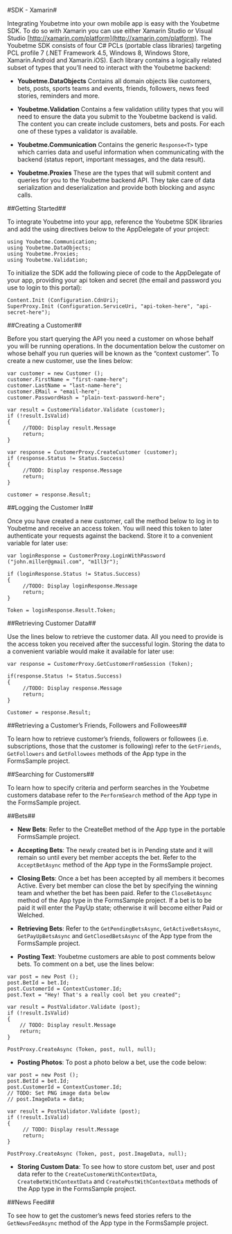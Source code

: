 #SDK - Xamarin#

Integrating Youbetme into your own mobile app is easy with the Youbetme SDK. To do so with Xamarin you can use either Xamarin Studio or Visual Studio [http://xamarin.com/platform](http://xamarin.com/platform). The Youbetme SDK consists of four C# PCLs (portable class libraries) targeting PCL profile 7 (.NET Framework 4.5, Windows 8, Windows Store, Xamarin.Android and Xamarin.iOS). Each library contains a logically related subset of types that you’ll need to interact with the Youbetme backend:

- **Youbetme.DataObjects**
Contains all domain objects like customers, bets, posts, sports teams and events, friends, followers, news feed stories, reminders and more. 

- **Youbetme.Validation**
Contains a few validation utility types that you will need to ensure the data you submit to the Youbetme backend is valid. The content you can create include customers, bets and posts. For each one of these types a validator is available.

- **Youbetme.Communication** 
Contains the generic `Response<T>` type which carries data and useful information when communicating with the backend (status report, important messages, and the data result). 

- **Youbetme.Proxies**
These are the types that will submit content and queries for you to the Youbetme backend API. They take care of data serialization and deserialization and provide both blocking and async calls.

##Getting Started##

To integrate Youbetme into your app, reference the Youbetme SDK libraries and add the using directives below to the AppDelegate of your project:

```
using Youbetme.Communication;
using Youbetme.DataObjects;
using Youbetme.Proxies;
using Youbetme.Validation;
```

To initialize the SDK add the following piece of code to the AppDelegate of your app, providing your api token and secret (the email and password you use to login to this portal):

```
Content.Init (Configuration.CdnUri);
SuperProxy.Init (Configuration.ServiceUri, "api-token-here", "api-secret-here");
```

##Creating a Customer##

Before you start querying the API you need a customer on whose behalf you will be running operations. In the documentation below the customer on whose behalf you run queries will be known as the “context customer”. To create a new customer, use the lines below:

```
var customer = new Customer ();
customer.FirstName = "first-name-here";
customer.LastName = "last-name-here";
customer.EMail = "email-here";
customer.PasswordHash = "plain-text-password-here";

var result = CustomerValidator.Validate (customer);
if (!result.IsValid)
{
     //TODO: Display result.Message
     return;
}

var response = CustomerProxy.CreateCustomer (customer);
if (response.Status != Status.Success)
{
     //TODO: Display response.Message
     return;
}

customer = response.Result;
```

##Logging the Customer In##

Once you have created a new customer, call the method below to log in to Youbetme and receive an access token. You will need this token to later authenticate your requests against the backend. Store it to a convenient variable for later use:

```
var loginResponse = CustomerProxy.LoginWithPassword ("john.miller@gmail.com", "m1ll3r");

if (loginResponse.Status != Status.Success)
{
     //TODO: Display loginResponse.Message
     return;
}

Token = loginResponse.Result.Token;

```

##Retrieving Customer Data##

Use the lines below to retrieve the customer data. All you need to provide is the access token you received after the successful login. Storing the data to a convenient variable would make it available for later use:

```
var response = CustomerProxy.GetCustomerFromSession (Token);

if(response.Status != Status.Success)
{
     //TODO: Display response.Message
     return;
}

Customer = response.Result;
```

##Retrieving a Customer’s Friends, Followers and Followees##

To learn how to retrieve customer’s friends, followers or followees (i.e. subscriptions, those that the customer is following) refer to the `GetFriends`, `GetFollowers` and `GetFollowees` methods of the App type in the FormsSample project. 


##Searching for Customers##

To learn how to specify criteria and perform searches in the Youbetme customers database refer to the `PerformSearch` method of the App type in the FormsSample project.


##Bets##

- **New Bets**: Refer to the CreateBet method of the App type in the portable FormsSample project.

- **Accepting Bets**: The newly created bet is in Pending state and it will remain so until every bet member accepts the bet. Refer to the `AcceptBetAsync` method of the App type in the FormsSample project.

- **Closing Bets**: Once a bet has been accepted by all members it becomes Active. Every bet member can close the bet by specifying the winning team and whether the bet has been paid. Refer to the `CloseBetAsync` method of the App type in the FormsSample project. If a bet is to be paid it will enter the PayUp state; otherwise it will become either Paid or Welched. 

- **Retrieving Bets**: Refer to the `GetPendingBetsAsync`, `GetActiveBetsAsync`, `GetPayUpBetsAsync` and `GetClosedBetsAsync` of the App type from the FormsSample project. 

- **Posting Text**: Youbetme customers are able to post comments below bets. To comment on a bet, use the lines below:

```
var post = new Post ();
post.BetId = bet.Id;
post.CustomerId = ContextCustomer.Id;
post.Text = "Hey! That's a really cool bet you created";

var result = PostValidator.Validate (post);
if (!result.IsValid) 
{
	// TODO: Display result.Message
	return;
} 

PostProxy.CreateAsync (Token, post, null, null);
```

- **Posting Photos**: To post a photo below a bet, use the code below:

```
var post = new Post ();
post.BetId = bet.Id;
post.CustomerId = ContextCustomer.Id;
// TODO: Set PNG image data below
// post.ImageData = data;

var result = PostValidator.Validate (post);
if (!result.IsValid)
{
     // TODO: Display result.Message
     return;
}

PostProxy.CreateAsync (Token, post, post.ImageData, null);
```

- **Storing Custom Data**: To see how to store custom bet, user and post data refer to the `CreateCustomerWithContextData`, `CreateBetWithContextData` and `CreatePostWithContextData` methods of the App type in the FormsSample project. 

##News Feed##

To see how to get the customer’s news feed stories refers to the `GetNewsFeedAsync` method of the App type in the FormsSample project.

